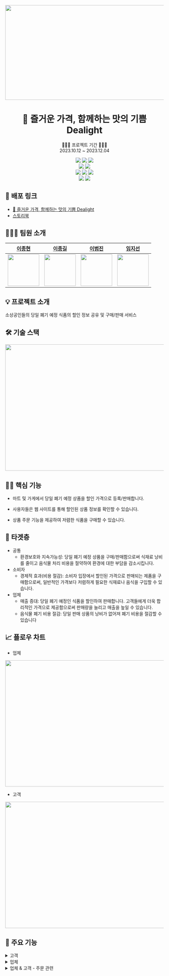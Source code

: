 <p align="middle">
<img src="https://github.com/Team-PalPalHae-Dealight/Team-PalPalHae-Dealight-FE/assets/108605838/87a79f68-fb41-4752-be4b-fb3ea572b351" width="550px" height="300px" />
  <h1 align="middle">
    🌱 즐거운 가격, 함께하는 맛의 기쁨 Dealight
  </h1>
</p>

<p align="middle">
👨🏻‍💻 프로젝트 기간 👨🏻‍💻<br />2023.10.12 ~ 2023.12.04
</p>

<div align="middle">
  <img src="https://img.shields.io/badge/next.js-000000?style=for-the-badge&logo=next.js&logoColor=white">
  <img src="https://img.shields.io/badge/react-61DAFB?style=for-the-badge&logo=react&logoColor=white">
  <img src="https://img.shields.io/badge/typescript-3178C6?style=for-the-badge&logo=typescript&logoColor=white"> <br/>
  
  <img src="https://img.shields.io/badge/reactquery-FF4154?style=for-the-badge&logo=reactquery&logoColor=white">
  <img src="https://img.shields.io/badge/reacthookform-EC5990?style=for-the-badge&logo=reacthookform&logoColor=white"> <br/>
  
  <img src="https://img.shields.io/badge/axios-5A29E4?style=for-the-badge&logo=axios&logoColor=white">
  <img src="https://img.shields.io/badge/vercel-000000?style=for-the-badge&logo=vercel&logoColor=white">
  <img src="https://img.shields.io/badge/storybook-FF4785?style=for-the-badge&logo=storybook&logoColor=white"> <br/>
  
  <img src="https://img.shields.io/badge/tailwindcss-06B6D4?style=for-the-badge&logo=tailwindcss&logoColor=white">
  <img src="https://img.shields.io/badge/figma-F24E1E?style=for-the-badge&logo=figma&logoColor=white">
</div>

<h2> 
   🔗 배포 링크 
</h2>

- [🌱 즐거운 가격, 함께하는 맛의 기쁨 Dealight](https://dev-dealight.vercel.app/)
- [스토리북](https://team-palpalhae-dealight.github.io/Team-PalPalHae-Dealight-FE/?path=/docs/components-itemcard--docs)

<!--<h2>
  📄 프로젝트 문서
</h2>-->

<h2>
  👨🏻‍💻 팀원 소개
</h2>

|                   [이종현](https://github.com/jonghyunlee95)                    |                      [이종길](https://github.com/jgjgill)                      |                     [이범진](https://github.com/euan-lee)                      |                    [임지선](https://github.com/Lim-JiSeon)                     |
| :-----------------------------------------------------------------------------: | :----------------------------------------------------------------------------: | :----------------------------------------------------------------------------: | :----------------------------------------------------------------------------: |
| <img src="https://avatars.githubusercontent.com/u/108605838?v=4" width="100" /> | <img src="https://avatars.githubusercontent.com/u/79239852?v=4" width="100" /> | <img src="https://avatars.githubusercontent.com/u/62791913?v=4" width="100" /> | <img src="https://avatars.githubusercontent.com/u/83554018?v=4" width="100" /> |

<h2>
  💡 프로젝트 소개
</h2>

소상공인들의 당일 폐기 예정 식품의 할인 정보 공유 및 구매/판매 서비스

<h2>
  🛠️ 기술 스택
</h2>

<img src="https://github.com/Team-PalPalHae-Dealight/Team-PalPalHae-Dealight-FE/assets/108605838/0573c273-b89b-48bf-90e0-41b1eca5dc7f" width="650px" height="400px"/>

<h2>
  💪🏻 핵심 기능
</h2>

- 마트 및 가게에서 당일 폐기 예정 상품을 할인 가격으로 등록/판매합니다.

- 사용자들은 웹 사이트를 통해 할인된 상품 정보를 확인할 수 있습니다.

- 상품 주문 기능을 제공하여 저렴한 식품을 구매할 수 있습니다.

<h2>
  🔫 타겟층
</h2>

- 공통
  - 환경보호와 지속가능성: 당일 폐기 예정 상품을 구매/판매함으로써 식재료 낭비를 줄이고 음식물 처리 비용을 절약하여 환경에 대한 부담을 감소시킵니다.
- 소비자
  - 경제적 효과(비용 절감): 소비자 입장에서 할인된 가격으로 판매되는 제품을 구매함으로써, 일반적인 가격보다 저렴하게 필요한 식재료나 음식을 구입할 수 있습니다.
- 업체
  - 매출 증대: 당일 폐기 예정인 식품을 할인하여 판매합니다. 고객들에게 더욱 합리적인 가격으로 제공함으로써 판매량을 늘리고 매출을 높일 수 있습니다.
  - 음식물 폐기 비용 절감: 당일 판매 상품의 낭비가 없어져 폐기 비용을 절감할 수 있습니다

<h2>
  📈 플로우 차트
</h2>

- 업체

<img src="https://github.com/Team-PalPalHae-Dealight/Team-PalPalHae-Dealight-FE/assets/108605838/af9875c5-8cf6-4bf3-8e19-f90efaf80871" width="700px" height="400px" />

- 고객

<img src="https://github.com/Team-PalPalHae-Dealight/Team-PalPalHae-Dealight-FE/assets/108605838/9891a5ff-8bdd-4b8b-84df-5ed3bec03056" width="900px" height="400px" />

<h2>
  🎯 주요 기능
</h2>

<details>
<summary> 고객 </summary>
<div markdown="1">

|메인화면|회원가입|가게 검색|
|--|--|--|
|![고객-메인](https://github.com/Team-PalPalHae-Dealight/Team-PalPalHae-Dealight-BE/assets/49016275/3978aa3f-f8bb-4fc1-b4e8-71d3178ae770)|![고객-회원가입](https://github.com/Team-PalPalHae-Dealight/Team-PalPalHae-Dealight-BE/assets/49016275/6648d03c-7394-41f9-8fc2-34f3b6e6ffb2)|![업체 검색](https://github.com/Team-PalPalHae-Dealight/Team-PalPalHae-Dealight-BE/assets/49016275/75ec04f2-e029-4ef3-aa61-041c11fbf29a)|--|--|

|장바구니|주문|리뷰 작성|
|--|--|--|
![장바구니](https://github.com/Team-PalPalHae-Dealight/Team-PalPalHae-Dealight-BE/assets/49016275/5b96fbaa-643b-4bb0-8559-6fee58f80cf8)|![주문](https://github.com/Team-PalPalHae-Dealight/Team-PalPalHae-Dealight-BE/assets/49016275/5b01824e-459c-444f-93ef-f13f6ef9afb0)|![고객-리뷰](https://github.com/Team-PalPalHae-Dealight/Team-PalPalHae-Dealight-BE/assets/49016275/2075cd64-6137-491c-a4a6-6aa1706e58d2)|


</div>
</details>


<details>
<summary> 업체 </summary>
<div markdown="1">

|업체 등록|상품 등록|마이페이지|업체 정보 수정|
|--|--|--|--|
|![업체등록](https://github.com/Team-PalPalHae-Dealight/Team-PalPalHae-Dealight-BE/assets/49016275/1a0ffd1d-2f47-43a5-8a1f-c68dbe507acc)|![상품등록](https://github.com/Team-PalPalHae-Dealight/Team-PalPalHae-Dealight-BE/assets/49016275/299601ac-c59c-4a9d-8ecc-bad2eb2419f8)|![업체 마이페이지](https://github.com/Team-PalPalHae-Dealight/Team-PalPalHae-Dealight-BE/assets/49016275/50caf2d1-7bc7-439a-972a-64543a99c68b)|![업체 마이페이지-업체관리](https://github.com/Team-PalPalHae-Dealight/Team-PalPalHae-Dealight-BE/assets/49016275/4fa9d3fd-a4b6-4ddd-a406-6e9e66ffe980)|

</div>
</details>



<details>
<summary> 업체 & 고객 - 주문 관련 </summary>
<div markdown="1">

|주문 승인|
|--|
|![주문 승인](https://github.com/Team-PalPalHae-Dealight/Team-PalPalHae-Dealight-BE/assets/49016275/f4c189c1-c368-41fd-9ad7-aecebbab43c2)|

|주문 완료(상품 수령 후)|
|--|
|![주문 완료](https://github.com/Team-PalPalHae-Dealight/Team-PalPalHae-Dealight-BE/assets/49016275/3efc1782-0bca-4dc4-9fed-cabeaa65161c)|

|주문 거절|
|--|
|![주문 거절](https://github.com/Team-PalPalHae-Dealight/Team-PalPalHae-Dealight-BE/assets/49016275/ef107a26-72ba-4960-b1f3-df427cf811fa)|

</div>
</details>

